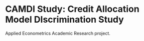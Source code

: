 # CAMDI Study: Credit Allocation Model DIscrimination Study

Applied Econometrics Academic Research project.


